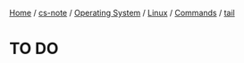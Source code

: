 [Home](https://mengxianbin.github.io) /
[cs-note](https://mengxianbin.github.io/cs-note/content) /
[Operating System](https://mengxianbin.github.io/cs-note/content/Operating%20System) /
[Linux](https://mengxianbin.github.io/cs-note/content/Operating%20System/Linux) /
[Commands](https://mengxianbin.github.io/cs-note/content/Operating%20System/Linux/Commands) /
[tail](https://mengxianbin.github.io/cs-note/content/Operating%20System/Linux/Commands/tail)

# TO DO
